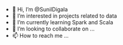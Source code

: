 - 👋 Hi, I’m @SunilDigala
- 👀 I’m interested in projects related to data
- 🌱 I’m currently learning Spark and Scala
- 💞️ I’m looking to collaborate on ...
- 📫 How to reach me ...

<!---
SunilDigala/SunilDigala is a ✨ special ✨ repository because its `README.md` (this file) appears on your GitHub profile.
You can click the Preview link to take a look at your changes.
--->
